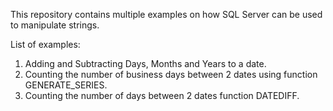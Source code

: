 This repository contains multiple examples on how SQL Server can be used to manipulate strings.

List of examples:
1) Adding and Subtracting Days, Months and Years to a date.
2) Counting the number of business days between 2 dates using function GENERATE_SERIES.
3) Counting the number of days between 2 dates function DATEDIFF.
